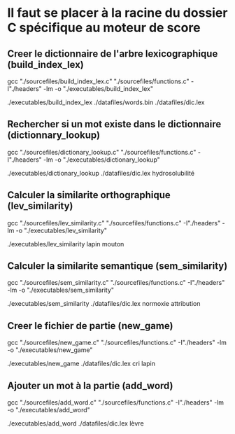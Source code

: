 # Il faut se placer à la racine du dossier C spécifique au moteur de score

## Creer le dictionnaire de l'arbre lexicographique (build_index_lex)
gcc "./sourcefiles/build_index_lex.c" "./sourcefiles/functions.c" -I"./headers" -lm -o "./executables/build_index_lex"

./executables/build_index_lex ./datafiles/words.bin ./datafiles/dic.lex

## Rechercher si un mot existe dans le dictionnaire (dictionnary_lookup)
gcc "./sourcefiles/dictionary_lookup.c" "./sourcefiles/functions.c" -I"./headers" -lm -o "./executables/dictionary_lookup"

./executables/dictionary_lookup ./datafiles/dic.lex hydrosolubilité

## Calculer la similarite orthographique (lev_similarity)
gcc "./sourcefiles/lev_similarity.c" "./sourcefiles/functions.c" -I"./headers" -lm -o "./executables/lev_similarity"

./executables/lev_similarity lapin mouton   

## Calculer la similarite semantique (sem_similarity)
gcc "./sourcefiles/sem_similarity.c" "./sourcefiles/functions.c" -I"./headers" -lm -o "./executables/sem_similarity"

./executables/sem_similarity ./datafiles/dic.lex normoxie attribution

## Creer le fichier de partie (new_game)
gcc "./sourcefiles/new_game.c" "./sourcefiles/functions.c" -I"./headers" -lm -o "./executables/new_game"

./executables/new_game ./datafiles/dic.lex cri lapin

## Ajouter un mot à la partie (add_word)
gcc "./sourcefiles/add_word.c" "./sourcefiles/functions.c" -I"./headers" -lm -o "./executables/add_word"

./executables/add_word ./datafiles/dic.lex lèvre
